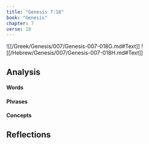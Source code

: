 ```yaml
---
title: "Genesis 7:18"
book: "Genesis"
chapter: 7
verse: 18
---
```

![[/Greek/Genesis/007/Genesis-007-018G.md#Text]]
![[/Hebrew/Genesis/007/Genesis-007-018H.md#Text]]

## Analysis

#### Words

#### Phrases

#### Concepts

## Reflections
